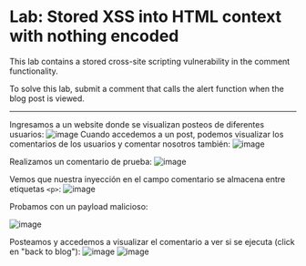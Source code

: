 # Lab: Stored XSS into HTML context with nothing encoded  

This lab contains a stored cross-site scripting vulnerability in the comment functionality.  

To solve this lab, submit a comment that calls the alert function when the blog post is viewed.  

---  

Ingresamos a un website donde se visualizan posteos de diferentes usuarios:
![image](https://github.com/user-attachments/assets/3b973225-7d84-4e4d-a9ef-2fe7b62512f1)
Cuando accedemos a un post, podemos visualizar los comentarios de los usuarios y comentar nosotros también:
![image](https://github.com/user-attachments/assets/9d5b491c-0ba8-46bc-b558-af61ae8c4368)

Realizamos un comentario de prueba:
![image](https://github.com/user-attachments/assets/d3c6122a-133d-43da-bf4f-c81869d0dd57)

Vemos que nuestra inyección en el campo comentario se almacena entre etiquetas `<p>`:
![image](https://github.com/user-attachments/assets/7df45320-dd18-4f24-bf62-1899fd1ba4df)


Probamos con un payload malicioso:

![image](https://github.com/user-attachments/assets/f5abf470-36f3-492d-b426-a07c1fe7765d)

Posteamos y accedemos a visualizar el comentario a ver si se ejecuta (click en "back to blog"):
![image](https://github.com/user-attachments/assets/2a03f9c5-d48a-4f10-accd-d86da0fea847)
![image](https://github.com/user-attachments/assets/5d8b5366-e565-4033-8c50-6f6b0c951f13)







